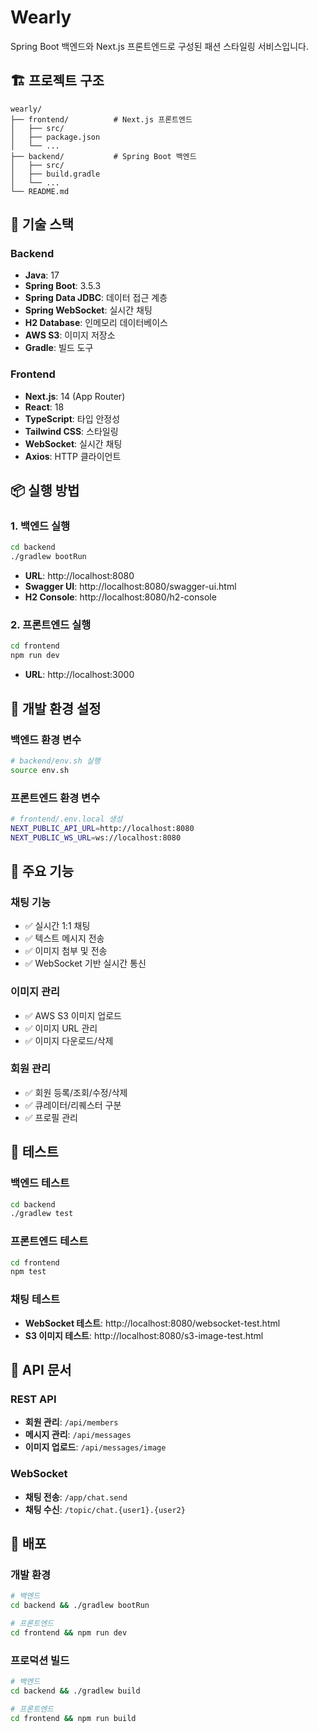 # Wearly

Spring Boot 백엔드와 Next.js 프론트엔드로 구성된 패션 스타일링 서비스입니다.

## 🏗️ 프로젝트 구조

```
wearly/
├── frontend/          # Next.js 프론트엔드
│   ├── src/
│   ├── package.json
│   └── ...
├── backend/           # Spring Boot 백엔드
│   ├── src/
│   ├── build.gradle
│   └── ...
└── README.md
```

## 🚀 기술 스택

### Backend
- **Java**: 17
- **Spring Boot**: 3.5.3
- **Spring Data JDBC**: 데이터 접근 계층
- **Spring WebSocket**: 실시간 채팅
- **H2 Database**: 인메모리 데이터베이스
- **AWS S3**: 이미지 저장소
- **Gradle**: 빌드 도구

### Frontend
- **Next.js**: 14 (App Router)
- **React**: 18
- **TypeScript**: 타입 안정성
- **Tailwind CSS**: 스타일링
- **WebSocket**: 실시간 채팅
- **Axios**: HTTP 클라이언트

## 📦 실행 방법

### 1. 백엔드 실행
```bash
cd backend
./gradlew bootRun
```
- **URL**: http://localhost:8080
- **Swagger UI**: http://localhost:8080/swagger-ui.html
- **H2 Console**: http://localhost:8080/h2-console

### 2. 프론트엔드 실행
```bash
cd frontend
npm run dev
```
- **URL**: http://localhost:3000

## 🔧 개발 환경 설정

### 백엔드 환경 변수
```bash
# backend/env.sh 실행
source env.sh
```

### 프론트엔드 환경 변수
```bash
# frontend/.env.local 생성
NEXT_PUBLIC_API_URL=http://localhost:8080
NEXT_PUBLIC_WS_URL=ws://localhost:8080
```

## 📱 주요 기능

### 채팅 기능
- ✅ 실시간 1:1 채팅
- ✅ 텍스트 메시지 전송
- ✅ 이미지 첨부 및 전송
- ✅ WebSocket 기반 실시간 통신

### 이미지 관리
- ✅ AWS S3 이미지 업로드
- ✅ 이미지 URL 관리
- ✅ 이미지 다운로드/삭제

### 회원 관리
- ✅ 회원 등록/조회/수정/삭제
- ✅ 큐레이터/리퀘스터 구분
- ✅ 프로필 관리

## 🧪 테스트

### 백엔드 테스트
```bash
cd backend
./gradlew test
```

### 프론트엔드 테스트
```bash
cd frontend
npm test
```

### 채팅 테스트
- **WebSocket 테스트**: http://localhost:8080/websocket-test.html
- **S3 이미지 테스트**: http://localhost:8080/s3-image-test.html

## 📁 API 문서

### REST API
- **회원 관리**: `/api/members`
- **메시지 관리**: `/api/messages`
- **이미지 업로드**: `/api/messages/image`

### WebSocket
- **채팅 전송**: `/app/chat.send`
- **채팅 수신**: `/topic/chat.{user1}.{user2}`

## 🚀 배포

### 개발 환경
```bash
# 백엔드
cd backend && ./gradlew bootRun

# 프론트엔드
cd frontend && npm run dev
```

### 프로덕션 빌드
```bash
# 백엔드
cd backend && ./gradlew build

# 프론트엔드
cd frontend && npm run build
```